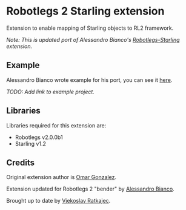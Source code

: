 # Robotlegs 2 Starling extension

Extension to enable mapping of Starling objects to RL2 framework.

*Note: This is updated port of Alessandro Bianco's [Robotlegs-Starling](https://github.com/alebianco/robotlegs-extensions-starling) extension.*

## Example

Alessandro Bianco wrote example for his port, you can see it [here](https://github.com/alebianco/StarlingExtension-example).

*TODO: Add link to example project.*

## Libraries
Libraries required for this extension are:

- Robotlegs v2.0.0b1
- Starling v1.2

## Credits
Original extension author is [Omar Gonzalez](https://github.com/s9tpepper).

Extension updated for Robotlegs 2 "bender" by [Alessandro Bianco](https://github.com/alebianco).

Brought up to date by [Vjekoslav Ratkajec](https://github.com/Vj3k0).